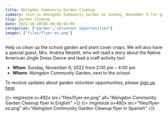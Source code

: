 ```yaml
--- 
title: Abingdon Community Garden Cleanup
summary: Join us Abingdon Community Garden on Sunday, November 6 for gardening, a good book and a fun craft activity.
slug: garden cleanup
date: 2022-10-20T05:00:00-04:00
categories: ["garden","volunteer opportunities"]
images: ["files/flyer-en.png"]
---
```


Help us clean up the school garden and plant cover crops. We will also have a special guest, Mrs. Andrea Nesbitt, who will read a story about the Native American Jingle Dress Dance and lead a craft activity too!

- **When**: Sunday, November 6, 2022 from 2:00 pm – 4:00 pm
- **Where**: Abingdon Community Garden, next to the school.

To receive updates about garden volunteer opportunities, please [sign up here](https://us10.list-manage.com/subscribe?u=f9c2cb9188c78232702100f91&id=50d30d2a32).

{{< imgresize o=492x src="files/flyer-en.png" alt="Abingdon Community Garden Cleanup flyer in English" >}}
{{< imgresize o=492x src="files/flyer-es.png" alt="Abingdon Community Garden Cleanup flyer in Spanish" >}}